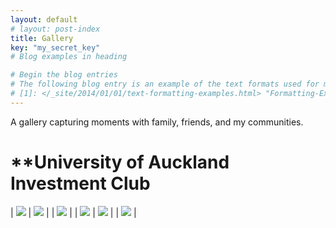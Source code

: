 ```yaml
---
layout: default
# layout: post-index
title: Gallery
key: "my_secret_key"
# Blog examples in heading

# Begin the blog entries
# The following blog entry is an example of the text formats used for markdown: [Formatting-Examples][1].
# [1]: </_site/2014/01/01/text-formatting-examples.html> "Formatting-Examples"
---
```


A gallery capturing moments with family, friends, and my communities.

# \*\*University of Auckland Investment Club

| ![](/assets/images/uaic-3.jpg) | ![](/assets/images/uaic-4.jpg) | | ![](/assets/images/uaic-1.jpg) |
| ![](/assets/images/uaic-1.jpg) | ![](/assets/images/uaic-2.jpg) | | ![](/assets/images/uaic-1.jpg) |
